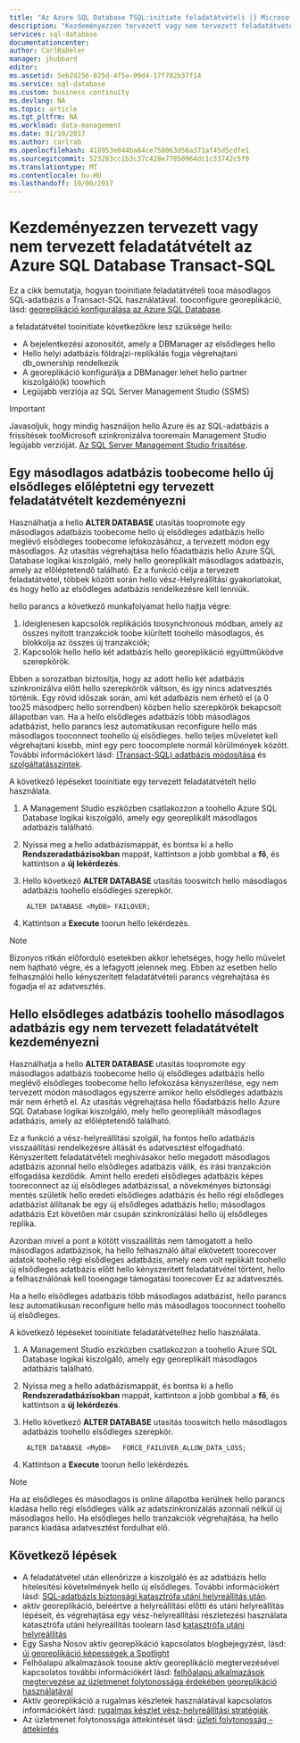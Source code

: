 ```yaml
---
title: "Az Azure SQL Database TSQL:initiate feladatátvételi |} Microsoft Docs"
description: "Kezdeményezzen tervezett vagy nem tervezett feladatátvételt az Azure SQL Database Transact-SQL használatával"
services: sql-database
documentationcenter: 
author: CarlRabeler
manager: jhubbard
editor: 
ms.assetid: 5eb2d256-025d-4f5a-99d4-17f702b37f14
ms.service: sql-database
ms.custom: business continuity
ms.devlang: NA
ms.topic: article
ms.tgt_pltfrm: NA
ms.workload: data-management
ms.date: 01/10/2017
ms.author: carlrab
ms.openlocfilehash: 418953e044ba84ce758063d56a371af45d5cdfe1
ms.sourcegitcommit: 523283cc1b3c37c428e77850964dc1c33742c5f0
ms.translationtype: MT
ms.contentlocale: hu-HU
ms.lasthandoff: 10/06/2017
---
```

# <a name="initiate-a-planned-or-unplanned-failover-for-azure-sql-database-with-transact-sql"></a>Kezdeményezzen tervezett vagy nem tervezett feladatátvételt az Azure SQL Database Transact-SQL

Ez a cikk bemutatja, hogyan tooinitiate feladatátvételi tooa másodlagos SQL-adatbázis a Transact-SQL használatával. tooconfigure georeplikáció, lásd: [georeplikáció konfigurálása az Azure SQL Database](sql-database-geo-replication-transact-sql.md).

a feladatátvétel tooinitiate következőkre lesz szüksége hello:

* A bejelentkezési azonosítót, amely a DBManager az elsődleges hello
* Hello helyi adatbázis földrajzi-replikálás fogja végrehajtani db_ownership rendelkezik
* A georeplikáció konfigurálja a DBManager lehet hello partner kiszolgáló(k) toowhich
* Legújabb verziója az SQL Server Management Studio (SSMS)

> [!IMPORTANT]
> Javasoljuk, hogy mindig használjon hello Azure és az SQL-adatbázis a frissítések tooMicrosoft szinkronizálva tooremain Management Studio legújabb verzióját. [Az SQL Server Management Studio frissítése](https://msdn.microsoft.com/library/mt238290.aspx).
>  

## <a name="initiate-a-planned-failover-promoting-a-secondary-database-toobecome-hello-new-primary"></a>Egy másodlagos adatbázis toobecome hello új elsődleges előléptetni egy tervezett feladatátvételt kezdeményezni
Használhatja a hello **ALTER DATABASE** utasítás toopromote egy másodlagos adatbázis toobecome hello új elsődleges adatbázis hello meglévő elsődleges toobecome lefokozásához, a tervezett módon egy másodlagos. Az utasítás végrehajtása hello főadatbázis hello Azure SQL Database logikai kiszolgáló, mely hello georeplikált másodlagos adatbázis, amely az előléptetendő található. Ez a funkció célja a tervezett feladatátvétel, többek között során hello vész-Helyreállítási gyakorlatokat, és hogy hello az elsődleges adatbázis rendelkezésre kell lenniük.

hello parancs a következő munkafolyamat hello hajtja végre:

1. Ideiglenesen kapcsolók replikációs toosynchronous módban, amely az összes nyitott tranzakciók toobe kiürített toohello másodlagos, és blokkolja az összes új tranzakciók;
2. Kapcsolók hello hello két adatbázis hello georeplikáció együttműködve szerepkörök.  

Ebben a sorozatban biztosítja, hogy az adott hello két adatbázis szinkronizálva előtt hello szerepkörök váltson, és így nincs adatvesztés történik. Egy rövid időszak során, ami két adatbázis nem érhető el (a 0 too25 másodperc hello sorrendben) közben hello szerepkörök bekapcsolt állapotban van. Ha a hello elsődleges adatbázis több másodlagos adatbázist, hello parancs lesz automatikusan reconfigure hello más másodlagos tooconnect toohello új elsődleges.  hello teljes műveletet kell végrehajtani kisebb, mint egy perc toocomplete normál körülmények között. További információkért lásd: [(Transact-SQL) adatbázis módosítása](https://msdn.microsoft.com/library/mt574871.aspx) és [szolgáltatásszintek](sql-database-service-tiers.md).

A következő lépéseket tooinitiate egy tervezett feladatátvételt hello használata.

1. A Management Studio eszközben csatlakozzon a toohello Azure SQL Database logikai kiszolgáló, amely egy georeplikált másodlagos adatbázis található.
2. Nyissa meg a hello adatbázismappát, és bontsa ki a hello **Rendszeradatbázisokban** mappát, kattintson a jobb gombbal a **fő**, és kattintson a **új lekérdezés**.
3. Hello következő **ALTER DATABASE** utasítás tooswitch hello másodlagos adatbázis toohello elsődleges szerepkör.
   
        ALTER DATABASE <MyDB> FAILOVER;
4. Kattintson a **Execute** toorun hello lekérdezés.

> [!NOTE]
> Bizonyos ritkán előforduló esetekben akkor lehetséges, hogy hello művelet nem hajtható végre, és a lefagyott jelennek meg. Ebben az esetben hello felhasználói hello kényszerített feladatátvételi parancs végrehajtása és fogadja el az adatvesztés.
> 
> 

## <a name="initiate-an-unplanned-failover-from-hello-primary-database-toohello-secondary-database"></a>Hello elsődleges adatbázis toohello másodlagos adatbázis egy nem tervezett feladatátvételt kezdeményezni
Használhatja a hello **ALTER DATABASE** utasítás toopromote egy másodlagos adatbázis toobecome hello új elsődleges adatbázis hello meglévő elsődleges toobecome hello lefokozása kényszerítése, egy nem tervezett módon másodlagos egyszerre amikor hello elsődleges adatbázis már nem érhető el. Az utasítás végrehajtása hello főadatbázis hello Azure SQL Database logikai kiszolgáló, mely hello georeplikált másodlagos adatbázis, amely az előléptetendő található.

Ez a funkció a vész-helyreállítási szolgál, ha fontos hello adatbázis visszaállítási rendelkezésre állását és adatvesztést elfogadható. Kényszerített feladatátvételi meghívásakor hello megadott másodlagos adatbázis azonnal hello elsődleges adatbázis válik, és írási tranzakción elfogadása kezdődik. Amint hello eredeti elsődleges adatbázis képes tooreconnect az új elsődleges adatbázissal, a növekményes biztonsági mentés születik hello eredeti elsődleges adatbázis és hello régi elsődleges adatbázist állítanak be egy új elsődleges adatbázis hello; másodlagos adatbázis Ezt követően már csupán szinkronizálási hello új elsődleges replika.

Azonban mivel a pont a kötött visszaállítás nem támogatott a hello másodlagos adatbázisok, ha hello felhasználó által elkövetett toorecover adatok toohello régi elsődleges adatbázis, amely nem volt replikált toohello új elsődleges adatbázis előtt hello kényszerített feladatátvétel történt, hello a felhasználónak kell tooengage támogatási toorecover Ez az adatvesztés.

Ha a hello elsődleges adatbázis több másodlagos adatbázist, hello parancs lesz automatikusan reconfigure hello más másodlagos tooconnect toohello új elsődleges.

A következő lépéseket tooinitiate feladatátvételhez hello használata.

1. A Management Studio eszközben csatlakozzon a toohello Azure SQL Database logikai kiszolgáló, amely egy georeplikált másodlagos adatbázis található.
2. Nyissa meg a hello adatbázismappát, és bontsa ki a hello **Rendszeradatbázisokban** mappát, kattintson a jobb gombbal a **fő**, és kattintson a **új lekérdezés**.
3. Hello következő **ALTER DATABASE** utasítás tooswitch hello másodlagos adatbázis toohello elsődleges szerepkör.
   
        ALTER DATABASE <MyDB>   FORCE_FAILOVER_ALLOW_DATA_LOSS;
4. Kattintson a **Execute** toorun hello lekérdezés.

> [!NOTE]
> Ha az elsődleges és másodlagos is online állapotba kerülnek hello parancs kiadása hello régi elsődleges válik az adatszinkronizálás azonnali nélkül új másodlagos hello. Ha elsődleges hello tranzakciók végrehajtása, ha hello parancs kiadása adatvesztést fordulhat elő.
> 
> 

## <a name="next-steps"></a>Következő lépések
* A feladatátvétel után ellenőrizze a kiszolgáló és az adatbázis hello hitelesítési követelmények hello új elsődleges. További információkért lásd: [SQL-adatbázis biztonsági katasztrófa utáni helyreállítás után](sql-database-geo-replication-security-config.md).
* aktív georeplikáció, beleértve a helyreállítási előtti és utáni helyreállítás lépéseit, és végrehajtása egy vész-helyreállítási részletezési használata katasztrófa utáni helyreállítás toolearn lásd [katasztrófa utáni helyreállítás](sql-database-disaster-recovery.md)
* Egy Sasha Nosov aktív georeplikáció kapcsolatos blogbejegyzést, lásd: [új georeplikáció képességek a Spotlight](https://azure.microsoft.com/blog/spotlight-on-new-capabilities-of-azure-sql-database-geo-replication/)
* Felhőalapú alkalmazások toouse aktív georeplikáció megtervezésével kapcsolatos további információkért lásd: [felhőalapú alkalmazások megtervezése az üzletmenet folytonossága érdekében georeplikáció használatával](sql-database-designing-cloud-solutions-for-disaster-recovery.md)
* Aktív georeplikáció a rugalmas készletek használatával kapcsolatos információkért lásd: [rugalmas készlet vész-helyreállítási stratégiák](sql-database-disaster-recovery-strategies-for-applications-with-elastic-pool.md).
* Az üzletmenet folytonossága áttekintését lásd: [üzleti folytonosság – áttekintés](sql-database-business-continuity.md)

